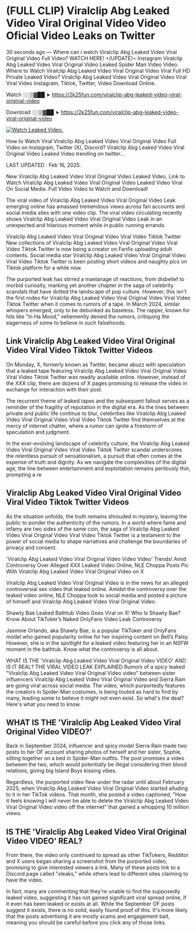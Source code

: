 # (FULL CLIP) Viralclip Abg Leaked Video Viral Original Video Video Oficial Video Leaks on Twitter

30 seconds ago — Where can i watch Viralclip Abg Leaked Video Viral Original Video Full Video? WATCH HERE! +(UPDATE)~ Instagram Viralclip Abg Leaked Video Viral Original Video Leaked Spider Man Video Video. Where to Watch Viralclip Abg Leaked Video Viral Original Video Viral Full HD Private Leaked Video? Viralclip Abg Leaked Video Viral Original Video Viral Viral Video Instagram, Tiktok, Twitter, Video Download Online.

Watch ░░▒▓██ ➤ https://2k25fun.com/viralclip-abg-leaked-video-viral-original-video

Download ░░▒▓██ ➤ https://2k25fun.com/viralclip-abg-leaked-video-viral-original-video

[![Watch Leaked Video.](https://miro.medium.com/v2/resize:fit:828/format:webp/1*cilzJN44JGOrTw9NJCrNHA.gif "Watch Leaked Video")](https://2k25fun.com/viralclip-abg-leaked-video-viral-original-video)

How to Watch Viral Viralclip Abg Leaked Video Viral Original Video Full Video on Instagram, Twitter (X), Discord? Viralclip Abg Leaked Video Viral Original Video Leaked Video trending on twitter...

LAST UPDATED : Feb 16, 2025.

New Viralclip Abg Leaked Video Viral Original Video Leaked Video, Link to Watch Viralclip Abg Leaked Video Viral Original Video Leaked Video Viral On Social Media. Full Video Video to Watch and Download!

The viral video of Viralclip Abg Leaked Video Viral Original Video Leak emerging online has amassed tremendous views across fan accounts and social media sites with one video clip. The viral video circulating recently shows Viralclip Abg Leaked Video Viral Original Video Leak in an unexpected and hilarious moment while in public running errands.

Viralclip Abg Leaked Video Viral Original Video Viral Video Tiktok Twitter New collections of Viralclip Abg Leaked Video Viral Original Video Viral Video Tiktok Twitter is now being a creator on Fanfix uploading adult contents. Social media star Viralclip Abg Leaked Video Viral Original Video Viral Video Tiktok Twitter is been posting short videos and naughty pics on Tiktok platform for a while now.

The purported leak has stirred a maelanage of reactions, from disbelief to morbid curiosity, marking yet another chapter in the saga of celebrity scandals that have dotted the landscape of pop culture. However, this isn't the first rodeo for Viralclip Abg Leaked Video Viral Original Video Viral Video Tiktok Twitter when it comes to rumors of a tape. In March 2024, similar whispers emerged, only to be debunked as baseless. The rapper, known for hits like "In Ha Mood," vehemently denied the rumors, critiquing the eagerness of some to believe in such falsehoods.

## Link Viralclip Abg Leaked Video Viral Original Video Viral Video Tiktok Twitter Videos

On Monday, X, formerly known as Twitter, became abuzz with speculation that a leaked tape featuring Viralclip Abg Leaked Video Viral Original Video Viral Video Tiktok Twitter was readily available online. However, instead of the XXX clip, there are dozens of X pages promising to release the video in exchange for interaction with their post.

The recurrent theme of leaked tapes and the subsequent fallout serves as a reminder of the fragility of reputation in the digital era. As the lines between private and public life continue to blur, celebrities like Viralclip Abg Leaked Video Viral Original Video Viral Video Tiktok Twitter find themselves at the mercy of internet chatter, where a rumor can ignite a firestorm of speculation and judgment.

In the ever-evolving landscape of celebrity culture, the Viralclip Abg Leaked Video Viral Original Video Viral Video Tiktok Twitter scandal underscores the relentless pursuit of sensationalism, a pursuit that often comes at the expense of truth and dignity. As we navigate the complexities of the digital age, the line between entertainment and exploitation remains perilously thin, prompting a re

##  Viralclip Abg Leaked Video Viral Original Video Viral Video Tiktok Twitter Videos

As the situation unfolds, the truth remains shrouded in mystery, leaving the public to ponder the authenticity of the rumors. In a world where fame and infamy are two sides of the same coin, the saga of Viralclip Abg Leaked Video Viral Original Video Viral Video Tiktok Twitter is a testament to the power of social media to shape narratives and challenge the boundaries of privacy and consent.

'Viralclip Abg Leaked Video Viral Original Video Video Video' Trends! Amid Controversy Over Alleged XXX Leaked Video Online, NLE Choppa Posts Pic With Viralclip Abg Leaked Video Viral Original Video on X

Viralclip Abg Leaked Video Viral Original Video is in the news for an alleged controversial sex video that leaked online. Amidst the controversy over the leaked video online, NLE Choppa took to social media and posted a picture of himself and Viralclip Abg Leaked Video Viral Original Video.

Shawty Bae Leaked Bathtub Video Goes Viral on X! Who Is Shawty Bae? Know About TikToker’s Naked OnlyFans Video Leak Controversy

Jasmine Orlando, aka Shawty Bae, is a popular TikToker and OnlyFans model who gained popularity online for her inspiring content on Bell’s Palsy. However, she is in the spotlight for a leaked video featuring her in an NSFW moment in the bathtub. Know what the controversy is all about.

WHAT IS THE 'Viralclip Abg Leaked Video Viral Original Video VIDEO' AND IS IT REAL? THE VIRAL VIDEO LEAK EXPLAINED Rumors of a spicy leaked "Viralclip Abg Leaked Video Viral Original Video video" between sister influencers Viralclip Abg Leaked Video Viral Original Video and Sierra Rain are going viral across social media. The video, which purportedly features the creators in Spider-Man costumes, is being touted as hard to find by many, leading some to believe it might not even exist. So what's the deal? Here's what you need to know.

## WHAT IS THE 'Viralclip Abg Leaked Video Viral Original Video VIDEO?'

Back in September 2024, influencer and spicy model Sierra Rain made two posts to her OF account sharing photos of herself and her sister, Sophie, sitting together on a bed in Spider-Man outfits. The post promises a video between the two, which would potentially be illegal considering their blood relations, giving big Island Boys kissing vibes.

Regardless, the purported video flew under the radar until about February 2025, when Viralclip Abg Leaked Video Viral Original Video started alluding to it in her TikTok videos. That month, she posted a video captioned, "How it feels knowing I will never be able to delete the Viralclip Abg Leaked Video Viral Original Video video off the internet" that gained a whopping 10 million views.

## IS THE 'Viralclip Abg Leaked Video Viral Original Video VIDEO' REAL?

From there, the video only continued to spread as other TikTokers, Redditor and X users began sharing a screenshot from the purported video, promising to give interested viewers a link. Many of these posts link to a Discord page called "xleaks," while others lead to different sites claiming to have the video.

In fact, many are commenting that they're unable to find the supposedly leaked video, suggesting it has not gained significant viral spread online, if it even has been leaked or exists at all. While the September OF posts suggest it exists, there is no solid, easily found proof of this. It's more likely that the posts advertising it are mostly scams and engagement bait, meaning you should be careful before you click any of those links.